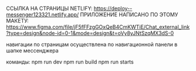 ССЫЛКА НА СТРАНИЦЫ NETLIFY: https://deploy--messenger123321.netlify.app/
ПРИЛОЖЕНИЕ НАПИСАНО ПО ЭТОМУ МАКЕТУ: https://www.figma.com/file/jF5fFFzgGOxQeB4CmKWTiE/Chat_external_link?type=design&node-id=0-1&mode=design&t=oVy8yJNtSzqMX3dS-0

навигации по страницам осуществлена по навигационной панели в шапке мессенджера

команды:
npm run dev
npm run build
npm run starts
